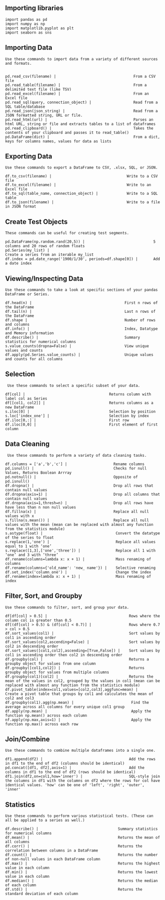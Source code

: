 ## Importing libraries
    import pandas as pd
    import numpy as np
    import matplotlib.pyplot as plt
    import seaborn as sns
## Importing Data  
    Use these commands to import data from a variety of different sources and formats.
 

    pd.read_csv(filename) |                                   From a CSV file
    pd.read_table(filename) |                                 From a delimited text file (like TSV)
    pd.read_excel(filename) |                                 From an Excel file
    pd.read_sql(query, connection_object) |                   Read from a SQL table/database
    pd.read_json(json_string) |                               Read from a JSON formatted string, URL or file.
    pd.read_html(url) |                                       Parses an html URL, string or file and extracts tables to a list of dataframes
    pd.read_clipboard() |                                     Takes the contents of your clipboard and passes it to read_table()
    pd.DataFrame(dict) |                                      From a dict, keys for columns names, values for data as lists
## Exporting Data
    Use these commands to export a DataFrame to CSV, .xlsx, SQL, or JSON.

    df.to_csv(filename) |                                  Write to a CSV file
    df.to_excel(filename) |                                Write to an Excel file
    df.to_sql(table_name, connection_object) |             Write to a SQL table
    df.to_json(filename) |                                 Write to a file in JSON format
    
## Create Test Objects
    These commands can be useful for creating test segments.

    pd.DataFrame(np.random.rand(20,5)) |                               5 columns and 20 rows of random floats
    pd.Series(my_list) |                                               Create a series from an iterable my_list
    df.index = pd.date_range('1900/1/30', periods=df.shape[0]) |       Add a date index
    
## Viewing/Inspecting Data
    Use these commands to take a look at specific sections of your pandas DataFrame or Series.

    df.head(n) |                                          First n rows of the DataFrame
    df.tail(n) |                                          Last n rows of the DataFrame
    df.shape |                                            Number of rows and columns
    df.info() |                                           Index, Datatype and Memory information
    df.describe() |                                       Summary statistics for numerical columns
    s.value_counts(dropna=False) |                        View unique values and counts
    df.apply(pd.Series.value_counts) |                    Unique values and counts for all columns    
 ## Selection
     Use these commands to select a specific subset of your data.

    df[col] |                                      Returns column with label col as Series
    df[[col1, col2]] |                             Returns columns as a new DataFrame
    s.iloc[0] |                                    Selection by position
    s.loc['index_one'] |                           Selection by index
    df.iloc[0,:] |                                 First row
    df.iloc[0,0] |                                 First element of first column   
 ## Data Cleaning
     Use these commands to perform a variety of data cleaning tasks.

    df.columns = ['a','b','c'] |                     Rename columns
    pd.isnull() |                                    Checks for null Values, Returns Boolean Arrray
    pd.notnull() |                                   Opposite of pd.isnull()
    df.dropna() |                                    Drop all rows that contain null values
    df.dropna(axis=1) |                              Drop all columns that contain null values
    df.dropna(axis=1,thresh=n) |                     Drop all rows have have less than n non null values
    df.fillna(x) |                                   Replace all null values with x
    s.fillna(s.mean()) |                             Replace all null values with the mean (mean can be replaced with almost any function from the statistics module)
    s.astype(float) |                                 Convert the datatype of the series to float
    s.replace(1,'one') |                              Replace all values equal to 1 with ‘one’
    s.replace([1,3],['one','three']) |                Replace all 1 with ‘one’ and 3 with ‘three’
    df.rename(columns=lambda x: x + 1) |              Mass renaming of columns
    df.rename(columns={'old_name': 'new_ name'}) |    Selective renaming
    df.set_index('column_one') |                      Change the index
    df.rename(index=lambda x: x + 1) |                Mass renaming of index  
## Filter, Sort, and Groupby
    Use these commands to filter, sort, and group your data.

    df[df[col] > 0.5] |                                     Rows where the column col is greater than 0.5
    df[(df[col] > 0.5) & (df[col] < 0.7)] |                 Rows where 0.7 > col > 0.5
    df.sort_values(col1) |                                  Sort values by col1 in ascending order
    df.sort_values(col2,ascending=False) |                  Sort values by col2 in descending order
    df.sort_values([col1,col2],ascending=[True,False]) |    Sort values by col1 in ascending order then col2 in descending order
    df.groupby(col) |                                       Returns a groupby object for values from one column
    df.groupby([col1,col2]) |                               Returns groupby object for values from multiple columns
    df.groupby(col1)[col2] |                                Returns the mean of the values in col2, grouped by the values in col1 (mean can be replaced with almost any function from the statistics module)
    df.pivot_table(index=col1,values=[col2,col3],aggfunc=mean) |       Create a pivot table that groups by col1 and calculates the mean of col2 and col3
    df.groupby(col1).agg(np.mean) |                          Find the average across all columns for every unique col1 group
    df.apply(np.mean) |                                      Apply the function np.mean() across each column
    nf.apply(np.max,axis=1) |                                Apply the function np.max() across each row    
    
## Join/Combine
    Use these commands to combine multiple dataframes into a single one.

    df1.append(df2) |                                       Add the rows in df1 to the end of df2 (columns should be identical)
    pd.concat([df1, df2],axis=1) |                          Add the columns in df1 to the end of df2 (rows should be identical)
    df1.join(df2,on=col1,how='inner') |                     SQL-style join the columns in df1 with the columns on df2 where the rows for col have identical values. 'how' can be one of 'left', 'right', 'outer', 'inner'    
    
## Statistics
    Use these commands to perform various statistical tests. (These can all be applied to a series as well.)

    df.describe() |                                    Summary statistics for numerical columns
    df.mean() |                                        Returns the mean of all columns
    df.corr() |                                        Returns the correlation between columns in a DataFrame
    df.count() |                                       Returns the number of non-null values in each DataFrame column
    df.max() |                                         Returns the highest value in each column
    df.min() |                                         Returns the lowest value in each column
    df.median() |                                      Returns the median of each column
    df.std() |                                         Returns the standard deviation of each column   
    
    
    
